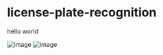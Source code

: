 # license-plate-recognition
hello world

![image](https://user-images.githubusercontent.com/90144686/216604683-7ab199e3-1f43-4b81-8ca0-207a2627d491.png)
![image](https://user-images.githubusercontent.com/90144686/216604851-357abd27-9b3e-4733-b66b-b64670e0321e.png)
